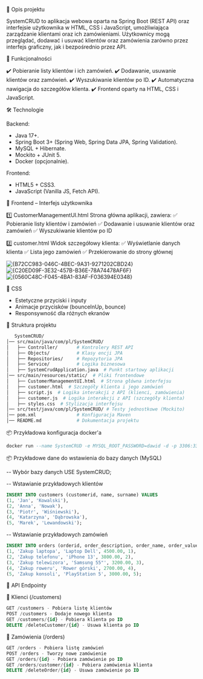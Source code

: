 📌 Opis projektu

SystemCRUD to aplikacja webowa oparta na Spring Boot (REST API) oraz interfejsie użytkownika w HTML, CSS i JavaScript, umożliwiająca zarządzanie klientami oraz ich zamówieniami.
Użytkownicy mogą przeglądać, dodawać i usuwać klientów oraz zamówienia zarówno przez interfejs graficzny, jak i bezpośrednio przez API.

🚀 Funkcjonalności

✔️ Pobieranie listy klientów i ich zamówień.
✔️ Dodawanie, usuwanie klientów oraz zamówień.
✔️ Wyszukiwanie klientów po ID.
✔️ Automatyczna nawigacja do szczegółów klienta.
✔️ Frontend oparty na HTML, CSS i JavaScript.

🛠 Technologie

Backend:
- Java 17+.
- Spring Boot 3+ (Spring Web, Spring Data JPA, Spring Validation).
- MySQL + Hibernate.
- Mockito + JUnit 5.
- Docker (opcjonalnie).

Frontend:
- HTML5 + CSS3.
- JavaScript (Vanilla JS, Fetch API).

🎨 Frontend – Interfejs użytkownika

1️⃣ CustomerManagementUI.html
Strona główna aplikacji, zawiera:
✅ Pobieranie listy klientów i zamówień
✅ Dodawanie i usuwanie klientów oraz zamówień
✅ Wyszukiwanie klientów po ID

2️⃣ customer.html
Widok szczegółowy klienta:
✅ Wyświetlanie danych klienta
✅ Lista jego zamówień
✅ Przekierowanie do strony głównej

![{B72CC983-046C-4BEC-9A31-9271202CBD24}](https://github.com/user-attachments/assets/8107c752-6e47-4d98-8392-110947edfe61)
![{C20ED09F-3E32-457B-B36E-78A74478AF6F}](https://github.com/user-attachments/assets/484494d5-0467-4ace-92b0-37cb80a63c42)
![{0560C48C-F045-4BA1-83AF-F036394E0348}](https://github.com/user-attachments/assets/b49cf59c-7755-48cd-bfe4-1019c34a0007)




🎨 CSS

- Estetyczne przyciski i inputy
- Animacje przycisków (bounceInUp, bounce)
- Responsywność dla różnych ekranów

📂 Struktura projektu

```bash
   SystemCRUD/
│── src/main/java/com/pl/SystemCRUD/
│   ├── Controller/       # Kontrolery REST API
│   ├── Objects/          # Klasy encji JPA
│   ├── Repositories/     # Repozytoria JPA
│   ├── Service/          # Logika biznesowa
│   ├── SystemCrudApplication.java  # Punkt startowy aplikacji
│── src/main/resources/static/  # Pliki frontendowe
│   ├── CustomerManagementUI.html  # Strona główna interfejsu
│   ├── customer.html  # Szczegóły klienta i jego zamówień
│   ├── script.js  # Logika interakcji z API (klienci, zamówienia)
│   ├── customer.js  # Logika interakcji z API (szczegóły klienta)
│   ├── styles.css  # Stylizacja interfejsu
│── src/test/java/com/pl/SystemCRUD/ # Testy jednostkowe (Mockito)
│── pom.xml               # Konfiguracja Maven
│── README.md             # Dokumentacja projektu
```



📦 Przykładowa konfiguracja docker'a
```sql
docker run --name SystemCRUD -e MYSQL_ROOT_PASSWORD=dawid -d -p 3306:3306 mysql
```

📦 Przykładowe dane do wstawienia do bazy danych (MySQL)

-- Wybór bazy danych
USE SystemCRUD;

-- Wstawianie przykładowych klientów
```sql
INSERT INTO customers (customerid, name, surname) VALUES
(1, 'Jan', 'Kowalski'),
(2, 'Anna', 'Nowak'),
(3, 'Piotr', 'Wiśniewski'),
(4, 'Katarzyna', 'Dąbrowska'),
(5, 'Marek', 'Lewandowski');
```

-- Wstawianie przykładowych zamówień
```sql
INSERT INTO orders (orderid, order_description, order_name, order_value, customer_id) VALUES
(1, 'Zakup laptopa', 'Laptop Dell', 4500.00, 1),
(2, 'Zakup telefonu', 'iPhone 13', 3800.00, 2),
(3, 'Zakup telewizora', 'Samsung 55"', 3200.00, 3),
(4, 'Zakup roweru', 'Rower górski', 2700.00, 4),
(5, 'Zakup konsoli', 'PlayStation 5', 3000.00, 5);
```


🚀 API Endpointy

📌 Klienci (/customers)

```sql
GET /customers - Pobiera listę klientów
POST /customers - Dodaje nowego klienta
GET /customers/{id} - Pobiera klienta po ID
DELETE /deleteCustomer/{id} - Usuwa klienta po ID
```
📌 Zamówienia (/orders)
```sql
GET /orders - Pobiera listę zamówień
POST /orders - Tworzy nowe zamówienie
GET /orders/{id} - Pobiera zamówienie po ID
GET /orders/customer/{id} - Pobiera zamówienia klienta
DELETE /deleteOrder/{id} - Usuwa zamówienie po ID
```
